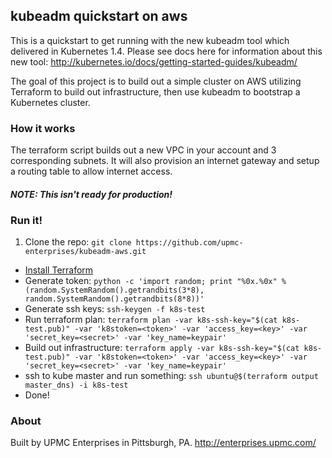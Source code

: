 ## kubeadm quickstart on aws

This is a quickstart to get running with the new kubeadm tool which delivered in Kubernetes 1.4. Please see docs here for information about this new tool: http://kubernetes.io/docs/getting-started-guides/kubeadm/

The goal of this project is to build out a simple cluster on AWS utilizing Terraform to build out infrastructure, then use kubeadm to bootstrap a Kubernetes cluster.

### How it works

The terraform script builds out a new VPC in your account and 3 corresponding subnets. It will also provision an internet gateway and setup a routing table to allow internet access.

#### _NOTE: This isn't ready for production!_

### Run it!

1. Clone the repo: `git clone https://github.com/upmc-enterprises/kubeadm-aws.git`
- [Install Terraform](https://www.terraform.io/intro/getting-started/install.html)
- Generate token: `python -c 'import random; print "%0x.%0x" % (random.SystemRandom().getrandbits(3*8), random.SystemRandom().getrandbits(8*8))'`
- Generate ssh keys: `ssh-keygen -f k8s-test`
- Run terraform plan: `terraform plan -var k8s-ssh-key="$(cat k8s-test.pub)" -var 'k8stoken=<token>' -var 'access_key=<key>' -var 'secret_key=<secret>' -var 'key_name=keypair'`
- Build out infrastructure: `terraform apply -var k8s-ssh-key="$(cat k8s-test.pub)" -var 'k8stoken=<token>' -var 'access_key=<key>' -var 'secret_key=<secret>' -var 'key_name=keypair'`
- ssh to kube master and run something: `ssh ubuntu@$(terraform output master_dns) -i k8s-test`
- Done!

### About

Built by UPMC Enterprises in Pittsburgh, PA. http://enterprises.upmc.com/
